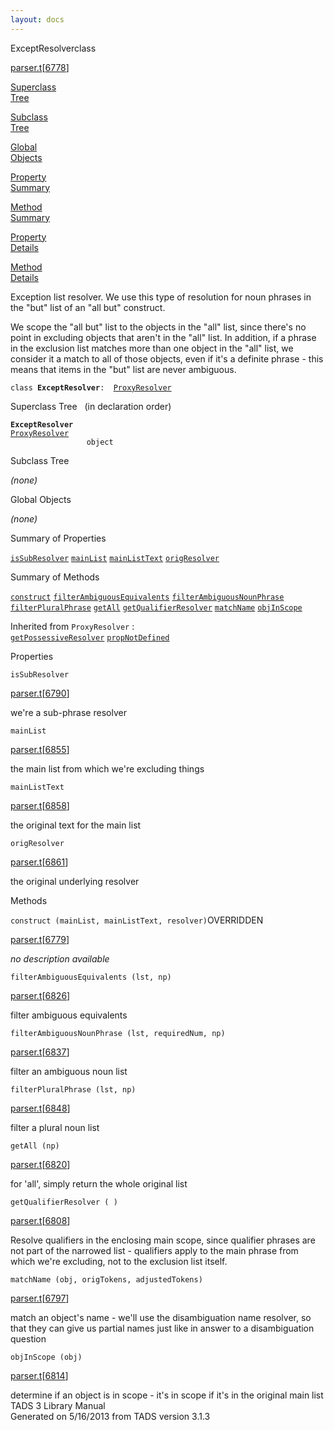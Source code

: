```yaml
---
layout: docs
---
```

<span class="title">ExceptResolver</span><span class="type">class</span>

[parser.t](../file/parser.t.html)\[[6778](../source/parser.t.html#6778)\]

[Superclass  
Tree](#_SuperClassTree_)

[Subclass  
Tree](#_SubClassTree_)

[Global  
Objects](#_ObjectSummary_)

[Property  
Summary](#_PropSummary_)

[Method  
Summary](#_MethodSummary_)

[Property  
Details](#_Properties_)

[Method  
Details](#_Methods_)



Exception list resolver. We use this type of resolution for noun phrases
in the "but" list of an "all but" construct.

We scope the "all but" list to the objects in the "all" list, since
there's no point in excluding objects that aren't in the "all" list. In
addition, if a phrase in the exclusion list matches more than one object
in the "all" list, we consider it a match to all of those objects, even
if it's a definite phrase - this means that items in the "but" list are
never ambiguous.

`class `**`ExceptResolver`**` :   `[`ProxyResolver`](../object/ProxyResolver.html)



<span id="_SuperClassTree_"></span>



<span class="hdln">Superclass Tree</span>   (in declaration order)



**`ExceptResolver`**  
[`ProxyResolver`](../object/ProxyResolver.html)  
`                 object`  
<span id="_SubClassTree_"></span>



<span class="hdln">Subclass Tree</span>  



*(none)* <span id="_ObjectSummary_"></span>



<span class="hdln">Global Objects</span>  



*(none)* <span id="_PropSummary_"></span>



<span class="hdln">Summary of Properties</span>  



[`isSubResolver`](#isSubResolver) [`mainList`](#mainList) [`mainListText`](#mainListText) [`origResolver`](#origResolver)



<span id="_MethodSummary_"></span>



<span class="hdln">Summary of Methods</span>  



[`construct`](#construct) [`filterAmbiguousEquivalents`](#filterAmbiguousEquivalents) [`filterAmbiguousNounPhrase`](#filterAmbiguousNounPhrase) [`filterPluralPhrase`](#filterPluralPhrase) [`getAll`](#getAll) [`getQualifierResolver`](#getQualifierResolver) [`matchName`](#matchName) [`objInScope`](#objInScope)

Inherited from `ProxyResolver` :  
[`getPossessiveResolver`](../object/ProxyResolver.html#getPossessiveResolver) [`propNotDefined`](../object/ProxyResolver.html#propNotDefined)

<span id="_Properties_"></span>



<span class="hdln">Properties</span>  



<span id="isSubResolver"></span>

`isSubResolver`

[parser.t](../file/parser.t.html)\[[6790](../source/parser.t.html#6790)\]



we're a sub-phrase resolver



<span id="mainList"></span>

`mainList`

[parser.t](../file/parser.t.html)\[[6855](../source/parser.t.html#6855)\]



the main list from which we're excluding things



<span id="mainListText"></span>

`mainListText`

[parser.t](../file/parser.t.html)\[[6858](../source/parser.t.html#6858)\]



the original text for the main list



<span id="origResolver"></span>

`origResolver`

[parser.t](../file/parser.t.html)\[[6861](../source/parser.t.html#6861)\]



the original underlying resolver



<span id="_Methods_"></span>



<span class="hdln">Methods</span>  



<span id="construct"></span>

`construct (mainList, mainListText, resolver)`<span class="rem">OVERRIDDEN</span>

[parser.t](../file/parser.t.html)\[[6779](../source/parser.t.html#6779)\]



*no description available*



<span id="filterAmbiguousEquivalents"></span>

`filterAmbiguousEquivalents (lst, np)`

[parser.t](../file/parser.t.html)\[[6826](../source/parser.t.html#6826)\]



filter ambiguous equivalents



<span id="filterAmbiguousNounPhrase"></span>

`filterAmbiguousNounPhrase (lst, requiredNum, np)`

[parser.t](../file/parser.t.html)\[[6837](../source/parser.t.html#6837)\]



filter an ambiguous noun list



<span id="filterPluralPhrase"></span>

`filterPluralPhrase (lst, np)`

[parser.t](../file/parser.t.html)\[[6848](../source/parser.t.html#6848)\]



filter a plural noun list



<span id="getAll"></span>

`getAll (np)`

[parser.t](../file/parser.t.html)\[[6820](../source/parser.t.html#6820)\]



for 'all', simply return the whole original list



<span id="getQualifierResolver"></span>

`getQualifierResolver ( )`

[parser.t](../file/parser.t.html)\[[6808](../source/parser.t.html#6808)\]



Resolve qualifiers in the enclosing main scope, since qualifier phrases
are not part of the narrowed list - qualifiers apply to the main phrase
from which we're excluding, not to the exclusion list itself.



<span id="matchName"></span>

`matchName (obj, origTokens, adjustedTokens)`

[parser.t](../file/parser.t.html)\[[6797](../source/parser.t.html#6797)\]



match an object's name - we'll use the disambiguation name resolver, so
that they can give us partial names just like in answer to a
disambiguation question



<span id="objInScope"></span>

`objInScope (obj)`

[parser.t](../file/parser.t.html)\[[6814](../source/parser.t.html#6814)\]



determine if an object is in scope - it's in scope if it's in the
original main list
TADS 3 Library Manual  
Generated on 5/16/2013 from TADS version 3.1.3


